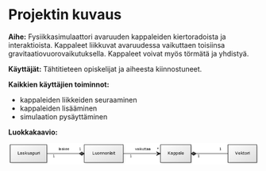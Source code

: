# Projektin kuvaus

**Aihe:** Fysiikkasimulaattori avaruuden kappaleiden kiertoradoista ja interaktioista. 
Kappaleet liikkuvat avaruudessa vaikuttaen toisiinsa gravitaatiovuorovaikutuksella. Kappaleet voivat myös törmätä ja yhdistyä.

**Käyttäjät:** Tähtitieteen opiskelijat ja aiheesta kiinnostuneet.

**Kaikkien käyttäjien toiminnot:** 

* kappaleiden liikkeiden seuraaminen
* kappaleiden lisääminen
* simulaation pysäyttäminen


**Luokkakaavio:**

![Luokkakaavio](https://github.com/NailoTB/Avaruustomuttaja/blob/master/dokumentaatio/luokkakaavio.png)
